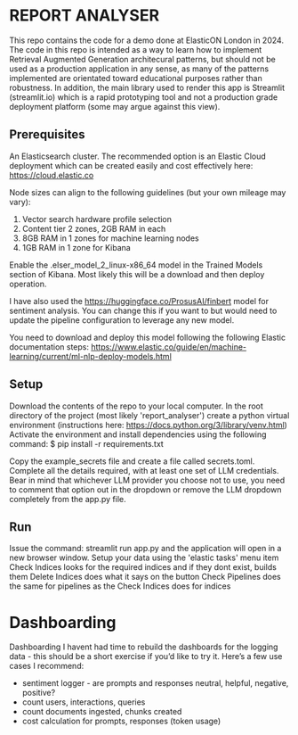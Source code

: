 # REPORT ANALYSER

This repo contains the code for a demo done at ElasticON London in 2024.
The code in this repo is intended as a way to learn how to implement Retrieval Augmented Generation architecural patterns, 
but should not be used as a production application in any sense, as many of the patterns implemented are orientated toward
educational purposes rather than robustness. In addition, the main library used to render this app is Streamlit (streamlit.io)
which is a rapid prototyping tool and not a production grade deployment platform (some may argue against this view).

## Prerequisites
An Elasticsearch cluster. The recommended option is an Elastic Cloud deployment which can be created easily and cost
effectively here: https://cloud.elastic.co

Node sizes can align to the following guidelines (but your own mileage may vary):
1. Vector search hardware profile selection
2. Content tier 2 zones, 2GB RAM in each
3. 8GB RAM in 1 zones for machine learning nodes
4. 1GB RAM in 1 zone for Kibana

Enable the .elser_model_2_linux-x86_64 model in the Trained Models section of Kibana. Most likely this will be a
download and then deploy operation.

I have also used the https://huggingface.co/ProsusAI/finbert model for sentiment analysis. You can change this if you want
to but would need to update the pipeline configuration to leverage any new model.

You need to download and deploy this model following the following Elastic documentation steps:
https://www.elastic.co/guide/en/machine-learning/current/ml-nlp-deploy-models.html

## Setup
Download the contents of the repo to your local computer.
In the root directory of the project (most likely 'report_analyser') create a python virtual environment (instructions here: https://docs.python.org/3/library/venv.html)
Activate the environment and install dependencies using the following command: $ pip install -r requirements.txt

Copy the example_secrets file and create a file called secrets.toml.
Complete all the details required, with at least one set of LLM credentials. Bear in mind that whichever LLM provider
you choose not to use, you need to comment that option out in the dropdown or remove the LLM dropdown completely from the app.py file.

## Run
Issue the command: streamlit run app.py and the application will open in a new browser window.
Setup your data using the 'elastic tasks' menu item
Check Indices looks for the required indices and if they dont exist, builds them
Delete Indices does what it says on the button
Check Pipelines does the same for pipelines as the Check Indices does for indices

# Dashboarding
Dashboarding
I havent had time to rebuild the dashboards for the logging data - this should be a short exercise if you’d like to try it. 
Here’s a few use cases I recommend:
- sentiment logger - are prompts and responses neutral, helpful, negative, positive?
- count users, interactions, queries
- count documents ingested, chunks created
- cost calculation for prompts, responses (token usage)